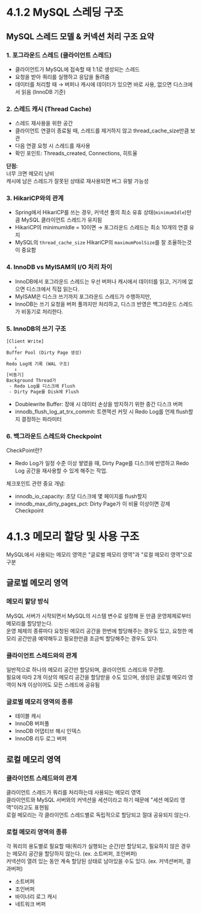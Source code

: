 # 4.1.2 MySQL 스레딩 구조

## MySQL 스레드 모델 & 커넥션 처리 구조 요약

### 1. 포그라운드 스레드 (클라이언트 스레드)

- 클라이언트가 MySQL에 접속할 때 1:1로 생성되는 스레드
- 요청을 받아 쿼리를 실행하고 응답을 돌려줌
- 데이터를 처리할 때 → 버퍼나 캐시에 데이터가 있으면 바로 사용, 없으면 디스크에서 읽음 (InnoDB 기준)

### 2. 스레드 캐시 (Thread Cache)

- 스레드 재사용을 위한 공간
- 클라이언트 연결이 종료될 때, 스레드를 제거하지 않고 thread_cache_size만큼 보관
- 다음 연결 요청 시 스레드를 재사용
- 확인 포인트: Threads_created, Connections, 히트율

**단점:**  
너무 크면 메모리 낭비  
캐시에 남은 스레드가 잘못된 상태로 재사용되면 버그 유발 가능성

### 3. HikariCP와의 관계

- Spring에서 HikariCP를 쓰는 경우, 커넥션 풀의 최소 유휴 상태(`minimumIdle`)만큼 MySQL 클라이언트 스레드가 유지됨
- HikariCP의 minimumIdle = 10이면 → 포그라운드 스레드는 최소 10개의 연결 유지
- MySQL의 `thread_cache_size` HikariCP의 `maximumPoolSize`를 잘 조율하는것이 중요함

### 4. InnoDB vs MyISAM의 I/O 처리 차이

- InnoDB에서 포그라운드 스레드는 우선 버퍼나 캐시에서 데이터를 읽고, 거기에 없으면 디스크에서 직접 읽는다.
- MyISAM은 디스크 쓰기까지 포그라운드 스레드가 수행하지만,
-  InnoDB는 쓰기 요청을 버퍼 풀까지만 처리하고, 디스크 반영은 백그라운드 스레드가 비동기로 처리한다.

### 5. InnoDB의 쓰기 구조

```txt
[Client Write]
   ↓
Buffer Pool (Dirty Page 생성)
   ↓
Redo Log에 기록 (WAL 구조)
   ↓
[비동기]
Background Thread가
 - Redo Log를 디스크에 Flush
 - Dirty Page를 Disk에 Flush
```

- Doublewrite Buffer: 장애 시 데이터 손상을 방지하기 위한 중간 디스크 버퍼
- innodb_flush_log_at_trx_commit: 트랜잭션 커밋 시 Redo Log를 언제 flush할지 결정하는 파라미터

### 6. 백그라운드 스레드와 Checkpoint

CheckPoint란?

- Redo Log가 일정 수준 이상 쌓였을 때, Dirty Page를 디스크에 반영하고 Redo Log 공간을 재사용할 수 있게 해주는 작업.

체크포인트 관련 중요 개념:

- innodb_io_capacity: 초당 디스크에 몇 페이지를 flush할지
- innodb_max_dirty_pages_pct: Dirty Page가 이 비율 이상이면 강제 Checkpoint

# 4.1.3 메모리 할당 및 사용 구조

MySQL에서 사용되는 메모리 영역은 "글로벌 메모리 영역"과 "로컬 메모리 영역"으로 구분

## 글로벌 메모리 영역

### 메모리 할당 방식

MySQL 서버가 시작되면서 MySQL의 시스템 변수로 설정해 둔 만큼 운영체제로부터 메모리를 할당받는다.  
운영 체제의 종류마다 요청된 메모리 공간을 한번에 할당해주는 경우도 있고, 요청한 메모리 공간만큼 예약해두고 필요한만큼 조금씩 할당해주는 경우도 있다.

### 클라이언트 스레드와의 관계

일반적으로 하나의 메모리 공간만 할당되며, 클라이언트 스레드와 무관함.  
필요에 따라 2개 이상의 메모리 공간을 할당받을 수도 있으며, 생성된 글로벌 메모리 영역이 N개 이상이어도 모든 스레드에 공유됨

### 글로벌 메모리 영역의 종류

- 테이블 캐시
- InnoDB 버퍼풀
- InnoDB 어댑티브 해시 인덱스
- InnoDB 리두 로그 버퍼

## 로컬 메모리 영역

### 클라이언트 스레드와의 관계

클라이언트 스레드가 쿼리를 처리하는데 사용되는 메모리 영역  
클라이언트와 MySQL 서버와의 커넥션을 세션이라고 하기 때문에 "세션 메모리 영역"이라고도 표현됨  
로컬 메모리는 각 클라이언트 스레드별로 독립적으로 할당되고 절대 공유되지 않는다.  

### 로컬 메모리 영역의 종류

각 쿼리의 용도별로 필요할 때(쿼리가 실행되는 순간)만 할당되고, 필요하지 않은 경우는 메모리 공간을 할당하지 않는다. (ex. 소트버퍼, 조인버퍼)  
커넥션이 열려 있는 동안 계속 할당된 상태로 남아있을 수도 있다. (ex. 커넥션버퍼, 결과버퍼)  

- 소트버퍼
- 조인버퍼
- 바이너리 로그 캐시
- 네트워크 버퍼

# 